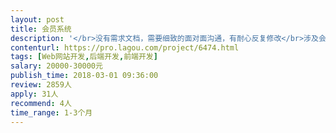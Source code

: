 ```yaml
---                
layout: post       
title: 会员系统           
description: '</br>没有需求文档，需要细致的面对面沟通，有耐心反复修改</br>涉及会员每月的详细信息记录，统计，跟踪，提醒等等，是一个完全对应公司需求的系统，前期的搭建会比较简单，后期会逐渐丰富，且联动别的系统。申请人在成都更好。</br></br>此系统需有PC端和手机端，手机端做成网页，后期合作顺利也会制作APP</br>如果合作顺利可今后长期合作</br>'     
contenturl: https://pro.lagou.com/project/6474.html      
tags: [Web网站开发,后端开发,前端开发]            
salary: 20000-30000元          
publish_time: 2018-03-01 09:36:00         
review: 2859人                   
apply: 31人                   
recommend: 4人                   
time_range: 1-3个月              
---                 
```

